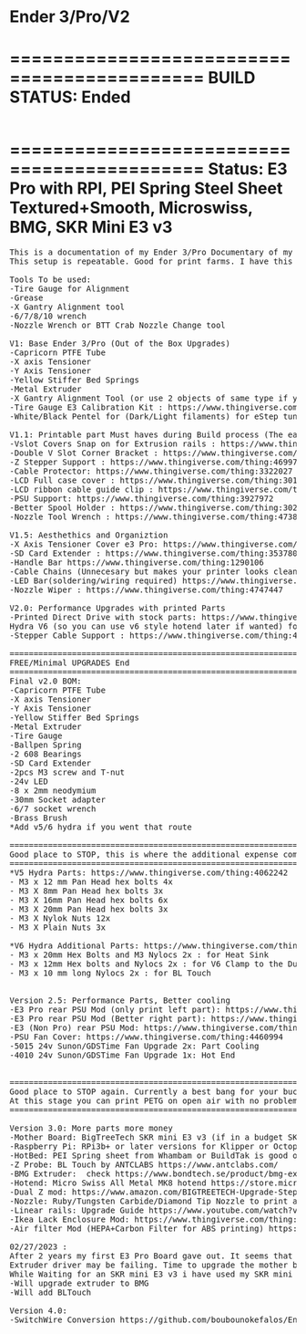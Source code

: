 # Ender 3/Pro/V2

============================================
BUILD STATUS: Ended
============================================
<pre></pre>
============================================
Status: E3 Pro with RPI, PEI Spring Steel Sheet Textured+Smooth, Microswiss, BMG, SKR Mini E3 v3
============================================
<pre>
This is a documentation of my Ender 3/Pro Documentary of my printer build. 
This setup is repeatable. Good for print farms. I have this on 3 of my E3 (2xE3Pros, 1xRegularE3)

Tools To be used:
-Tire Gauge for Alignment
-Grease
-X Gantry Alignment tool
-6/7/8/10 wrench
-Nozzle Wrench or BTT Crab Nozzle Change tool

V1: Base Ender 3/Pro (Out of the Box Upgrades)
-Capricorn PTFE Tube
-X axis Tensioner
-Y Axis Tensioner
-Yellow Stiffer Bed Springs
-Metal Extruder
-X Gantry Alignment Tool (or use 2 objects of same type if you cannot print yet) : https://www.thingiverse.com/thing:4376394
-Tire Gauge E3 Calibration Kit : https://www.thingiverse.com/thing:4582774
-White/Black Pentel for (Dark/Light filaments) for eStep tuning and flow rate tuning

V1.1: Printable part Must haves during Build process (The earlier you get this the Better)
-Vslot Covers Snap on for Extrusion rails : https://www.thingiverse.com/thing:4866310
-Double V Slot Corner Bracket : https://www.thingiverse.com/thing:2763033
-Z Stepper Support : https://www.thingiverse.com/thing:4699747
-Cable Protector: https://www.thingiverse.com/thing:3322027
-LCD Full case cover : https://www.thingiverse.com/thing:3014209/makes
-LCD ribbon cable guide clip : https://www.thingiverse.com/thing:2960375
-PSU Support: https://www.thingiverse.com/thing:3927972
-Better Spool Holder : https://www.thingiverse.com/thing:3020026
-Nozzle Tool Wrench : https://www.thingiverse.com/thing:4738816

V1.5: Aesthethics and Organiztion
-X Axis Tensioner Cover e3 Pro: https://www.thingiverse.com/thing:4799007
-SD Card Extender : https://www.thingiverse.com/thing:3537808
-Handle Bar https://www.thingiverse.com/thing:1290106
-Cable Chains (Unnecesary but makes your printer looks clean) : https://www.thingiverse.com/thing:4316238
-LED Bar(soldering/wiring required) https://www.thingiverse.com/thing:3292889
-Nozzle Wiper : https://www.thingiverse.com/thing:4747447

V2.0: Performance Upgrades with printed Parts
-Printed Direct Drive with stock parts: https://www.thingiverse.com/thing:3443609 or straight to 
Hydra V6 (so you can use v6 style hotend later if wanted) for Bowden and 1x 4010 24V Part cooling fan set up : https://www.thingiverse.com/thing:4253359/
-Stepper Cable Support : https://www.thingiverse.com/thing:4279827

========================================================================================
FREE/Minimal UPGRADES End
========================================================================================
Final v2.0 BOM: 
-Capricorn PTFE Tube
-X axis Tensioner
-Y Axis Tensioner
-Yellow Stiffer Bed Springs
-Metal Extruder
-Tire Gauge
-Ballpen Spring
-2 608 Bearings
-SD Card Extender
-2pcs M3 screw and T-nut
-24v LED
-8 x 2mm neodymium 
-30mm Socket adapter
-6/7 socket wrench
-Brass Brush
*Add v5/6 hydra if you went that route

========================================================================================
Good place to STOP, this is where the additional expense comes in.
========================================================================================
*V5 Hydra Parts: https://www.thingiverse.com/thing:4062242
- M3 x 12 mm Pan Head hex bolts 4x
- M3 X 8mm Pan Head hex bolts 3x
- M3 X 16mm Pan Head hex bolts 6x
- M3 X 20mm Pan Head hex bolts 3x
- M3 X Nylok Nuts 12x
- M3 X Plain Nuts 3x

*V6 Hydra Additional Parts: https://www.thingiverse.com/thing:4253359/
- M3 x 20mm Hex Bolts and M3 Nylocs 2x : for Heat Sink 
- M3 x 12mm Hex bolts and Nylocs 2x : for V6 Clamp to the Duct Base.
- M3 x 10 mm long Nylocs 2x : for BL Touch


Version 2.5: Performance Parts, Better cooling
-E3 Pro rear PSU Mod (only print left part): https://www.thingiverse.com/thing:4101358
-E3 Pro rear PSU Mod (Better right part): https://www.thingiverse.com/thing:4461049
-E3 (Non Pro) rear PSU Mod: https://www.thingiverse.com/thing:5303395
-PSU Fan Cover: https://www.thingiverse.com/thing:4460994
-5015 24v Sunon/GDSTime Fan Upgrade 2x: Part Cooling
-4010 24v Sunon/GDSTime Fan Upgrade 1x: Hot End


========================================================================================
Good place to STOP again. Currently a best bang for your buck set up!
At this stage you can print PETG on open air with no problem
========================================================================================

Version 3.0: More parts more money
-Mother Board: BigTreeTech SKR mini E3 v3 (if in a budget SKR mini E3 v1.2 is enough)
-Raspberry Pi: RPi3b+ or later versions for Klipper or Octoprint for remote access printing
-HotBed: PEI Spring sheet from Whambam or BuildTak is good or any that has textured and smooth
-Z Probe: BL Touch by ANTCLABS https://www.antclabs.com/
-BMG Extruder:  check https://www.bondtech.se/product/bmg-extruder/ or authorized resellers
-Hotend: Micro Swiss All Metal MK8 hotend https://store.micro-swiss.com/collections/all-metal-hotend-kits
-Dual Z mod: https://www.amazon.com/BIGTREETECH-Upgrade-Stepper-Upgrades-Printer/dp/B09DS6TQJY
-Nozzle: Ruby/Tungsten Carbide/Diamond Tip Nozzle to print anything https://www.amazon.com/Temperature-Markerbot-Creality-Printer-Carbide/dp/B07Q23K51X
-Linear rails: Upgrade Guide https://www.youtube.com/watch?v=I3xMHjiYENk&
-Ikea Lack Enclosure Mod: https://www.thingiverse.com/thing:3534066
-Air filter Mod (HEPA+Carbon Filter for ABS printing) https://www.thingiverse.com/thing:3374299

02/27/2023 :
After 2 years my first E3 Pro Board gave out. It seems that the Extruder motor is skipping even without load and higher Vref. 
Extruder driver may be failing. Time to upgrade the mother board. 
While Waiting for an SKR mini E3 v3 i have used my SKR mini E3 v1.2.
-Will upgrade extruder to BMG
-Will add BLTouch

Version 4.0:
-SwitchWire Conversion https://github.com/boubounokefalos/Ender_SW
</pre>
